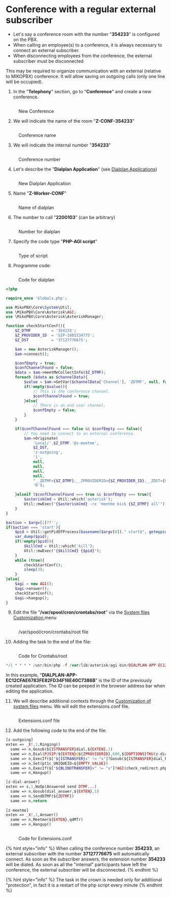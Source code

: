 # Conference with a regular external subscriber

* Let's say a conference room with the number "**354233**" is configured on the PBX.&#x20;
* When calling an employee(s) to a conference, it is always necessary to connect an external subscriber.&#x20;
* When disconnecting employees from the conference, the external subscriber must be disconnected

This may be required to organize communication with an external (relative to MIKOPBX) conference. It will allow saving on outgoing calls (only one line will be occupied).

1. In the "**Telephony**" section, go to "**Conference**" and create a new conference.

<figure><img src="../../.gitbook/assets/NewConference.png" alt=""><figcaption><p>New Conference</p></figcaption></figure>

2. We will indicate the name of the room "**Z-CONF-354233**"

<figure><img src="../../.gitbook/assets/NameOfRoom.png" alt=""><figcaption><p>Conference name</p></figcaption></figure>

3. We will indicate the internal number "**354233**"

<figure><img src="../../.gitbook/assets/NumberOfRoom.png" alt=""><figcaption><p>Conference number</p></figcaption></figure>

4. Let's describe the "**Dialplan Application**" (see [Dialplan Applications](../../manual/modules/dialplan-applications.md))

<figure><img src="../../.gitbook/assets/NewDialplan.png" alt=""><figcaption><p>New Dialplan Application</p></figcaption></figure>

5. Name "**Z-Worker-CONF**"

<figure><img src="../../.gitbook/assets/NameOfDialplan.png" alt=""><figcaption><p>Name of dialplan</p></figcaption></figure>

6. The number to call "**2200103**" (can be arbitrary)

<figure><img src="../../.gitbook/assets/NumberOfDialplan.png" alt=""><figcaption><p>Number for dialplan</p></figcaption></figure>

7. Specify the code type "**PHP-AGI script**"

<figure><img src="../../.gitbook/assets/TypeOfCode.png" alt=""><figcaption><p>Type of script </p></figcaption></figure>

8. Programme code:

<figure><img src="../../.gitbook/assets/CodeForDialplan.png" alt=""><figcaption><p>Code for dialplan</p></figcaption></figure>

```php
<?php

require_once 'Globals.php';

use MikoPBX\Core\System\Util;
use \MikoPBX\Core\Asterisk\AGI;
use \MikoPBX\Core\Asterisk\AsteriskManager;

function checkStartConf(){
    $Z_DTMF         = '354233';
    $Z_PROVIDER_ID  = 'SIP-1601534775';
    $Z_DST          = '37127776675';

    $am = new AsteriskManager();
    $am->connect();

    $confEmpty = true;
    $confChannelFound = false;
    $data = $am->meetMeCollectInfo($Z_DTMF);
    foreach ($data as $channelData){
        $value = $am->GetVar($channelData['Channel'], 'ZDTMF', null, false);
        if(!empty($value)){
            // This is the conference channel.
            $confChannelFound = true;
        }else{
            // There is an end user channel.
            $confEmpty = false;
        }
    }

    if($confChannelFound === false && $confEmpty === false){
        // You need to connect to an external conference.
        $am->Originate(
            'Local/'.$Z_DTMF.'@z-meetme',
            $Z_DST,
            'z-outgoing',
            '1',
            null,
            null,
            null,
            null,
            "__ZDTMF={$Z_DTMF},__ZPROVIDERID={$Z_PROVIDER_ID},__ZDST={$Z_DST}}",
            '0');

    }elseif ($confChannelFound === true && $confEmpty === true){
        $asteriskCmd = Util::which('asterisk');
        Util::mwExec("{$asteriskCmd} -rx 'meetme kick {$Z_DTMF} all'");
    }
}

$action = $argv[1]??'';
if($action === 'start'){
    $pid = Util::getPidOfProcess(basename($argv[0])." start$", getmypid());
    var_dump($pid);
    if(!empty($pid)){
        $killCmd = Util::which('kill');
        Util::mwExec("{$killCmd} {$pid}");
    }
    while (true){
        checkStartConf();
        sleep(3);
    }
}else{
    $agi = new AGI();
    $agi->answer();
    checkStartConf();
    $agi->hangup();
}
```

9. Edit the file "**/var/spool/cron/crontabs/root**" via the [System files Customization ](../../manual/system/custom-files.md)menu

<figure><img src="../../.gitbook/assets/crontabsRoot.png" alt=""><figcaption><p>/var/spool/cron/crontabs/root file</p></figcaption></figure>

10. Adding the task to the end of the file:

<figure><img src="../../.gitbook/assets/CodeForCrontabs.png" alt=""><figcaption><p>Code for Crontabs/root</p></figcaption></figure>

```php
*/1 * * * * /usr/bin/php -f /var/lib/asterisk/agi-bin/DIALPLAN-APP-EC12CFAE6783FE82FD34F16E40C7386B.php start > /dev/null 2> /dev/null
```

In this example, "**DIALPLAN-APP-EC12CFAE6783FE82FD34F16E40C7386B**" is the ID of the previously created application. The ID can be peeped in the browser address bar when editing the application.

11. We will describe additional contexts through the [Customization of system files](../../manual/system/custom-files.md) menu. We will edit the extensions.conf file.

<figure><img src="../../.gitbook/assets/EditExtensions.conf.png" alt=""><figcaption><p>Extensions.conf file</p></figcaption></figure>

12. Add the following code to the end of the file:

```php
[z-outgoing]
exten => _X!,1,Ringing()
  same => n,Gosub(${ISTRANSFER}dial,${EXTEN},1)
  same => n,Dial(PJSIP/${EXTEN}@${ZPROVIDERID},600,${DOPTIONS}TKU(z-dial-answer)b(dial_create_chan,s,1))
  same => n,ExecIf($["${ISTRANSFER}x" != "x"]?Gosub(${ISTRANSFER}dial_hangup,${EXTEN},1))
  same => n,Set(pt1c_UNIQUEID=${EMPTY_VALUE})
  same => n,ExecIf($["${BLINDTRANSFER}x" != "x"]?AGI(check_redirect.php,${BLINDTRANSFER}))
  same => n,Hangup()

[z-dial-answer]
exten => s,1,NoOp(Answered send DTMF...)
  same => n,Gosub(dial_answer,${EXTEN},1)
  same => n,SendDTMF(${ZDTMF})
  same => n,return
	
[z-meetme]
exten => _X!,1,Answer()
  same => n,Meetme(${EXTEN},qdMTr)
  same => n,Hangup()
```

<figure><img src="../../.gitbook/assets/codeForExtensionsConf (1).png" alt=""><figcaption><p>Code for Extensions.conf</p></figcaption></figure>

{% hint style="info" %}
When calling the conference number **354233**, an external subscriber with the number **37127776675** will automatically connect. As soon as the subscriber answers, the extension number **354233** will be dialed. As soon as all the "internal" participants have left the conference, the external subscriber will be disconnected.
{% endhint %}

{% hint style="info" %}
The task in the crown is needed only for additional "protection", in fact it is a restart of the php script every minute
{% endhint %}
